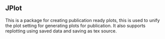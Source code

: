 ## JPlot 
This is a package for creating publication ready plots, this is used to unify the plot setting for generating plots for publication. It also supports replotting using saved data and saving as tex source.
